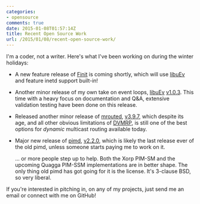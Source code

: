 ```yaml
---
categories:
- opensource
comments: true
date: 2015-01-08T01:57:14Z
title: Recent Open Source Work
url: /2015/01/08/recent-open-source-work/
---
```


I'm a coder, not a writer.  Here's what I've been working on during the
winter holidays:

* A new feature release of [Finit](/finit.html) is coming shortly, which
  will use [libuEv](https://github.com/troglobit/libuev) and feature
  inetd support built-in!
* Another minor release of my own take on event loops,
  [libuEv](https://github.com/troglobit/libuev)
  [v1.0.3](https://github.com/troglobit/libuev/releases/tag/v1.0.3).
  This time with a heavy focus on documentation and Q&A, extensive
  validation testing have been done on this release.
* Released another minor release of [mrouted](/mrouted.html),
  [v3.9.7](https://github.com/troglobit/mrouted/releases/tag/3.9.7),
  which despite its age, and all other obvious limitations of
  [DVMRP](http://en.wikipedia.org/wiki/Distance_Vector_Multicast_Routing_Protocol),
  is still one of the best options for *dynamic* multicast routing
  available today.
* Major new release of [pimd](/pimd.html),
  [v2.2.0](https://github.com/troglobit/pimd/releases/tag/2.2.0), which
  is likely the last release ever of the old pimd, unless someone starts
  paying me to work on it.

  ... or more people step up to help.  Both the Xorp PIM-SM and the
  upcoming Quagga PIM-SSM implementations are in better shape.  The only
  thing old pimd has got going for it is the license.  It's 3-clause
  BSD, so very liberal.

If you're interested in pitching in, on any of my projects, just send me
an email or connect with me on GitHub!


